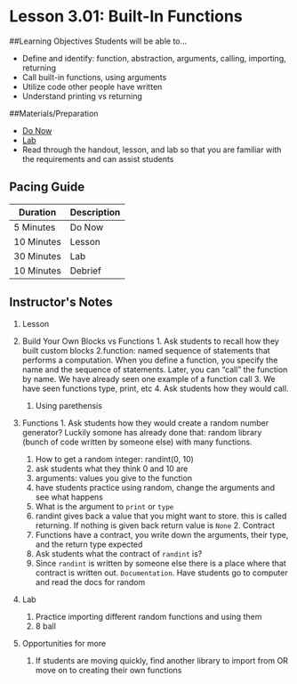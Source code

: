 # Lesson 3.01: Built-In Functions

##Learning Objectives
Students will be able to... 
* Define and identify: function, abstraction, arguments, calling, importing, returning
* Call built-in functions, using arguments
* Utilize code other people have written
* Understand printing vs returning

##Materials/Preparation
* [Do Now]
* [Lab]
* Read through the handout, lesson, and lab so that you are familiar with the requirements and can assist students

## Pacing Guide
| **Duration**   | **Description** |
| ---------- | ----------- |
| 5 Minutes  | Do Now      |
| 10 Minutes | Lesson      |
| 30 Minutes | Lab         |
| 10 Minutes | Debrief  |

## Instructor's Notes
1. Lesson
  1. Build Your Own Blocks vs Functions
 	1. Ask students to recall how they built custom blocks
  	2.function: named sequence of statements that performs a computation. When you define a function, you specify the name and the sequence of statements. Later, you can “call” the function by name. We have already seen one example of a function call
  	3. We have seen functions type, print, etc
  	4. Ask students how they would call.
  		1. Using parethensis
  2. Functions
  	1. Ask students how they would create a random number generator? Luckily somone has already done that: random library (bunch of code written by someone else) with many functions. 
  		1. How to get a random integer: randint(0, 10)
  		2. ask students what they think 0 and 10 are
  		3. arguments: values you give to the function
  		4. have students practice using random, change the arguments and see what happens
  		5. What is the argument to `print` or `type`
  		6. randint gives back a value that you might want to store. this is called returning. If nothing is given back return value is `None`
  	2. Contract
  		1. Functions have a contract, you write down the arguments, their type, and the return type expected 
  		2. Ask students what the contract of `randint` is?
  		3. Since `randint` is written by someone else there is a place where that contract is written out. `Documentation`. Have students go to computer and read the docs for random
 
2. Lab
    1. Practice importing different random functions and using them
    2. 8 ball 
3. Opportunities for more
    1. If students are moving quickly, find another library to import from OR move on to creating their own functions


[Do Now]:do_now_301.md
[Lab]:lab_301.md